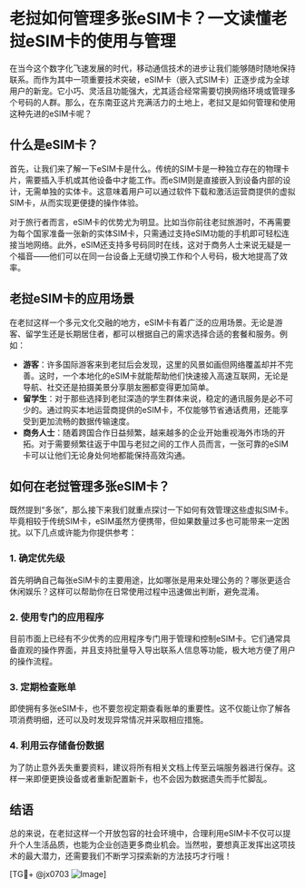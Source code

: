 # 老挝如何管理多张eSIM卡？一文读懂老挝eSIM卡的使用与管理

在当今这个数字化飞速发展的时代，移动通信技术的进步让我们能够随时随地保持联系。而作为其中一项重要技术突破，eSIM卡（嵌入式SIM卡）正逐步成为全球用户的新宠。它小巧、灵活且功能强大，尤其适合经常需要切换网络环境或管理多个号码的人群。那么，在东南亚这片充满活力的土地上，老挝又是如何管理和使用这种先进的eSIM卡呢？

## 什么是eSIM卡？

首先，让我们来了解一下eSIM卡是什么。传统的SIM卡是一种独立存在的物理卡片，需要插入手机或其他设备中才能工作。而eSIM则是直接嵌入到设备内部的设计，无需单独的实体卡。这意味着用户可以通过软件下载和激活运营商提供的虚拟SIM卡，从而实现更便捷的操作体验。

对于旅行者而言，eSIM卡的优势尤为明显。比如当你前往老挝旅游时，不再需要为每个国家准备一张新的实体SIM卡，只需通过支持eSIM功能的手机即可轻松连接当地网络。此外，eSIM还支持多号码同时在线，这对于商务人士来说无疑是一个福音——他们可以在同一台设备上无缝切换工作和个人号码，极大地提高了效率。

## 老挝eSIM卡的应用场景

在老挝这样一个多元文化交融的地方，eSIM卡有着广泛的应用场景。无论是游客、留学生还是长期居住者，都可以根据自己的需求选择合适的套餐和服务。例如：

- **游客**：许多国际游客来到老挝后会发现，这里的风景如画但网络覆盖却并不完善。这时，一个本地化的eSIM卡就能帮助他们快速接入高速互联网，无论是导航、社交还是拍摄美景分享朋友圈都变得更加简单。
- **留学生**：对于那些选择到老挝深造的学生群体来说，稳定的通讯服务是必不可少的。通过购买本地运营商提供的eSIM卡，不仅能够节省通话费用，还能享受到更加流畅的数据传输速度。
- **商务人士**：随着跨国合作日益频繁，越来越多的企业开始重视海外市场的开拓。对于需要频繁往返于中国与老挝之间的工作人员而言，一张可靠的eSIM卡可以让他们无论身处何地都能保持高效沟通。

## 如何在老挝管理多张eSIM卡？

既然提到“多张”，那么接下来我们就重点探讨一下如何有效管理这些虚拟SIM卡。毕竟相较于传统SIM卡，eSIM虽然方便携带，但如果数量过多也可能带来一定困扰。以下几点或许能为你提供参考：

### 1. 确定优先级
首先明确自己每张eSIM卡的主要用途，比如哪张是用来处理公务的？哪张更适合休闲娱乐？这样可以帮助你在日常使用过程中迅速做出判断，避免混淆。

### 2. 使用专门的应用程序
目前市面上已经有不少优秀的应用程序专门用于管理和控制eSIM卡。它们通常具备直观的操作界面，并且支持批量导入导出联系人信息等功能，极大地方便了用户的操作流程。

### 3. 定期检查账单
即使拥有多张eSIM卡，也不要忽视定期查看账单的重要性。这不仅能让你了解各项消费明细，还可以及时发现异常情况并采取相应措施。

### 4. 利用云存储备份数据
为了防止意外丢失重要资料，建议将所有相关文档上传至云端服务器进行保存。这样一来即便更换设备或者重新配置新卡，也不会因为数据遗失而手忙脚乱。

## 结语

总的来说，在老挝这样一个开放包容的社会环境中，合理利用eSIM卡不仅可以提升个人生活品质，也能为企业创造更多商业机会。当然啦，要想真正发挥出这项技术的最大潜力，还需要我们不断学习探索新的方法技巧才行哦！

[TG💪+ @jx0703 ![Image](https://github.com/user-attachments/assets/dbca1d08-cadb-493c-b0ec-ad6f7a83f270)]